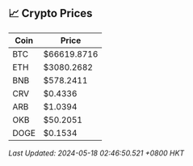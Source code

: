 ## 📈 Crypto Prices

| Coin | Price |
| ---- | ----- |
| BTC | $66619.8716 |
| ETH | $3080.2682 |
| BNB | $578.2411 |
| CRV | $0.4336 |
| ARB | $1.0394 |
| OKB | $50.2051 |
| DOGE | $0.1534 |

_Last Updated: 2024-05-18 02:46:50.521 +0800 HKT_